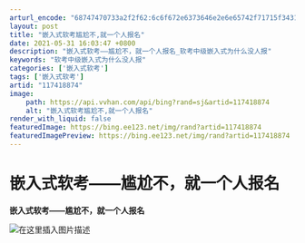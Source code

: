 ```yaml
---
arturl_encode: "68747470733a2f2f62:6c6f672e6373646e2e6e65742f71715f34313839393737332f:61727469636c652f64657461696c732f313137343138383734"
layout: post
title: "嵌入式软考尴尬不,就一个人报名"
date: 2021-05-31 16:03:47 +0800
description: "嵌入式软考——尴尬不，就一个人报名_软考中级嵌入式为什么没人报"
keywords: "软考中级嵌入式为什么没人报"
categories: ['嵌入式软考']
tags: ['嵌入式软考']
artid: "117418874"
image:
    path: https://api.vvhan.com/api/bing?rand=sj&artid=117418874
    alt: "嵌入式软考尴尬不,就一个人报名"
render_with_liquid: false
featuredImage: https://bing.ee123.net/img/rand?artid=117418874
featuredImagePreview: https://bing.ee123.net/img/rand?artid=117418874
---
```


# 嵌入式软考——尴尬不，就一个人报名

**嵌入式软考——尴尬不，就一个人报名**

![在这里插入图片描述](https://i-blog.csdnimg.cn/blog_migrate/a35a8b9d7829fed1c27e943c1dab4062.png#pic_center)